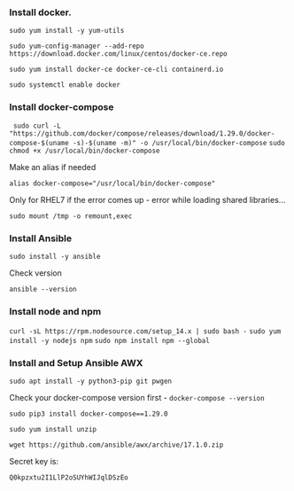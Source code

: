 ### Install docker.

```sudo yum install -y yum-utils```

```sudo yum-config-manager --add-repo https://download.docker.com/linux/centos/docker-ce.repo```

```sudo yum install docker-ce docker-ce-cli containerd.io```

```sudo systemctl enable docker```

### Install docker-compose

``` sudo curl -L "https://github.com/docker/compose/releases/download/1.29.0/docker-compose-$(uname -s)-$(uname -m)" -o /usr/local/bin/docker-compose```
```sudo chmod +x /usr/local/bin/docker-compose```

Make an alias if needed

```alias docker-compose="/usr/local/bin/docker-compose"```

Only for RHEL7 if the error comes up - error while loading shared libraries...


```sudo mount /tmp -o remount,exec```

### Install Ansible

```sudo install -y ansible```

Check version

```ansible --version```

### Install node and npm

```curl -sL https://rpm.nodesource.com/setup_14.x | sudo bash -```
```sudo yum install -y nodejs npm```
```sudo npm install npm --global```

### Install and Setup Ansible AWX

```sudo apt install -y python3-pip git pwgen```

Check your docker-compose version first - ```docker-compose --version```

```sudo pip3 install docker-compose==1.29.0```

```sudo yum install unzip```

```wget https://github.com/ansible/awx/archive/17.1.0.zip```

Secret key is:

```Q0kpzxtu2I1LlP2oSUYhWIJqlDSzEo```


